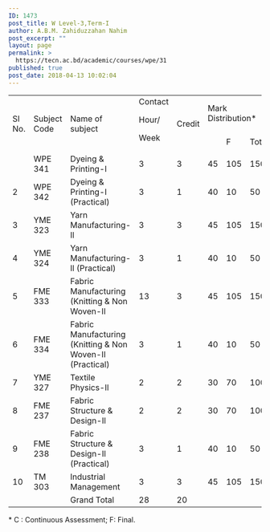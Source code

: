 ```yaml
---
ID: 1473
post_title: W Level-3,Term-I
author: A.B.M. Zahiduzzahan Nahim
post_excerpt: ""
layout: page
permalink: >
  https://tecn.ac.bd/academic/courses/wpe/31
published: true
post_date: 2018-04-13 10:02:04
---
```

<table width="631">
<tbody>
<tr>
<td rowspan="2" width="33">SI No.</td>
<td rowspan="2" width="86">Subject Code</td>
<td rowspan="2" width="228">Name of subject</td>
<td rowspan="2" width="57">Contact

Hour/

Week</td>
<td rowspan="2" width="57">Credit</td>
<td colspan="3" width="169">Mark Distribution*</td>
</tr>
<tr>
<td width="57"></td>
<td width="56">F</td>
<td width="56">Total</td>
</tr>
<tr>
<td width="33"></td>
<td width="86">WPE 341</td>
<td width="228">Dyeing &amp; Printing-I</td>
<td width="57">3</td>
<td width="57">3</td>
<td width="57">45</td>
<td width="56">105</td>
<td width="56">150</td>
</tr>
<tr>
<td width="33">2</td>
<td width="86">WPE 342</td>
<td width="228">Dyeing &amp; Printing-I (Practical)</td>
<td width="57">3</td>
<td width="57">1</td>
<td width="57">40</td>
<td width="56">10</td>
<td width="56">50</td>
</tr>
<tr>
<td width="33">3</td>
<td width="86">YME 323</td>
<td width="228">Yarn Manufacturing-Il</td>
<td width="57">3</td>
<td width="57">3</td>
<td width="57">45</td>
<td width="56">105</td>
<td width="56">150</td>
</tr>
<tr>
<td width="33">4</td>
<td width="86">YME 324</td>
<td width="228">Yarn Manufacturing-Il (Practical)</td>
<td width="57">3</td>
<td width="57">1</td>
<td width="57">40</td>
<td width="56">10</td>
<td width="56">50</td>
</tr>
<tr>
<td width="33">5</td>
<td width="86">FME 333</td>
<td width="228">Fabric Manufacturing (Knitting &amp; Non Woven-II</td>
<td width="57">13</td>
<td width="57">3</td>
<td width="57">45</td>
<td width="56">105</td>
<td width="56">150</td>
</tr>
<tr>
<td width="33">6</td>
<td width="86">FME 334</td>
<td width="228">Fabric Manufacturing (Knitting &amp; Non Woven-II (Practical)</td>
<td width="57">3</td>
<td width="57">1</td>
<td width="57">40</td>
<td width="56">10</td>
<td width="56">50</td>
</tr>
<tr>
<td width="33">7</td>
<td width="86">YME 327</td>
<td width="228">Textile Physics-Il</td>
<td width="57">2</td>
<td width="57">2</td>
<td width="57">30</td>
<td width="56">70</td>
<td width="56">100</td>
</tr>
<tr>
<td width="33">8</td>
<td width="86">FME 237</td>
<td width="228">Fabric Structure &amp; Design-Il</td>
<td width="57">2</td>
<td width="57">2</td>
<td width="57">30</td>
<td width="56">70</td>
<td width="56">100</td>
</tr>
<tr>
<td width="33">9</td>
<td width="86">FME 238</td>
<td width="228">Fabric Structure &amp; Design-Il (Practical)</td>
<td width="57">3</td>
<td width="57">1</td>
<td width="57">40</td>
<td width="56">10</td>
<td width="56">50</td>
</tr>
<tr>
<td width="33">10</td>
<td width="86">TM 303</td>
<td width="228">Industrial Management</td>
<td width="57">3</td>
<td width="57">3</td>
<td width="57">45</td>
<td width="56">105</td>
<td width="56">150</td>
</tr>
<tr>
<td width="33"></td>
<td width="86"></td>
<td width="228">Grand Total</td>
<td width="57">28</td>
<td width="57">20</td>
<td width="57"></td>
<td width="56"></td>
<td width="56"></td>
</tr>
</tbody>
</table>
* C : Continuous Assessment; F: Final.